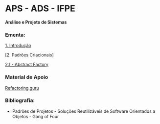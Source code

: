 # APS - ADS - IFPE
**Análise e Projeto de Sistemas**

### Ementa:

[1. Introdução](1-introducao.md)

[2. Padrões Criacionais]

[2.1 - Abstract Factory](1-criacionais/1-abstract_factory.md)


### Material de Apoio
[Refactoring.guru](https://refactoring.guru/pt-br/design-patterns)

### Bibliografia:
- Padrões de Projetos - Soluções Reutilizáveis de Software Orientados a Objetos - Gang of Four
